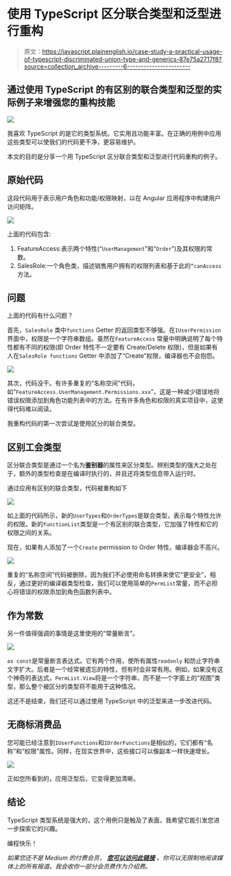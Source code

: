 # 使用 TypeScript 区分联合类型和泛型进行重构

> 原文：<https://javascript.plainenglish.io/case-study-a-practical-usage-of-typescript-discriminated-union-type-and-generics-87e75a2717f8?source=collection_archive---------6----------------------->

## 通过使用 TypeScript 的有区别的联合类型和泛型的实际例子来增强您的重构技能

![](img/110c3d30f08950e885f23a0dd62726c4.png)

我喜欢 TypeScript 的是它的类型系统。它实用且功能丰富。在正确的用例中应用这些类型可以使我们的代码更干净，更容易维护。

本文的目的是分享一个用 TypeScript 区分联合类型和泛型进行代码重构的例子。

## 原始代码

这段代码用于表示用户角色和功能/权限映射，以在 Angular 应用程序中构建用户访问矩阵。

![](img/b3c2d0a680f232dfad2792cabe6ec3f9.png)

上面的代码包含:

1.  FeatureAccess:表示两个特性(“`UserManagement`”和“`Order`”)及其权限的常数。
2.  SalesRole:一个角色类，描述销售用户拥有的权限列表和基于此的`“canAccess`方法。

## 问题

上面的代码有什么问题？

首先，`SalesRole` 类中`functions` Getter 的返回类型不够强。在`IUserPermission`界面中，权限是一个字符串数组。虽然在`FeatureAccess` 常量中明确说明了每个特性都有不同的权限(即 Order 特性不一定要有 Create/Delete 权限)，但是如果有人在`SalesRole functions` Getter 中添加了“Create”权限，编译器也不会抱怨。

![](img/fef2610e85117e3af2901d6f27ecad96.png)

其次，代码没干。有许多重复的“名称空间”代码，如“`FeatureAccess.UserManagement.Permissions.xxx`”，这是一种减少错误地将错误权限添加到角色功能列表中的方法。在有许多角色和权限的真实项目中，这使得代码难以阅读。

我重构代码的第一次尝试是使用区分的联合类型。

## 区别工会类型

区分联合类型是通过一个名为**鉴别器**的属性来区分类型。辨别类型的强大之处在于，额外的类型检查是在编译时执行的，并且还将类型信息带入运行时。

通过应用有区别的联合类型，代码被重构如下

![](img/08a14ba252779f1368e862e57719dbee.png)

如上面的代码所示，新的`UserTypes`和`OrderTypes`是联合类型，表示每个特性允许的权限。新的`functionList`类型是一个有区别的联合类型，它加强了特性和它的权限之间的关系。

现在，如果有人添加了一个`Create` permission to Order 特性，编译器会不高兴。

![](img/c80c753214ea877e9e656348c71937af.png)

重复的“名称空间”代码被删除，因为我们不必使用命名转换来使它“更安全”，相反，通过更好的编译器类型检查，我们可以使用简单的`PermList`常量，而不必担心将错误的权限添加到角色函数列表中。

## 作为常数

另一件值得强调的事情是这里使用的“常量断言”。

![](img/2925f8ee5d2c7f1b634c8788c54f07fd.png)

`as const`是常量断言表达式。它有两个作用，使所有属性`readonly` 和防止字符串文字扩大。后者是一个经常被遗忘的特性，但有时会非常有用。例如，如果没有这个神奇的表达式，`PermList.View`将是一个字符串，而不是一个字面上的“视图”类型，那么整个被区分的类型将不能用于这种情况。

这还不是结束，我们还可以通过使用 TypeScript 中的泛型来进一步改进代码。

## 无商标消费品

您可能已经注意到`IUserFunctions`和`IOrderFunctions`是相似的，它们都有“名称”和“权限”属性。同样，在现实世界中，这些接口可以像副本一样快速增长。

![](img/a6484d97e0094d790cf2ed3a398e22e0.png)

正如您所看到的，应用泛型后，它变得更加清晰。

## 结论

TypeScript 类型系统是强大的，这个用例只是触及了表面，我希望它能引发您进一步探索它的兴趣。

编程快乐！

*如果您还不是 Medium 的付费会员，* [***您可以访问此链接***](https://sunnysun-5694.medium.com/membership) *。你可以无限制地阅读媒体上的所有报道。我会收你一部分会员费作为介绍费。*